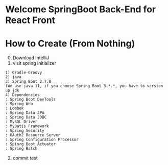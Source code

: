 # Welcome SpringBoot Back-End for React Front

# How to Create (From Nothing)
0. Download IntelliJ
1. visit spring Initializer
```
1) Gradle-Groovy
2) java
3) Spring Boot 2.7.8
(We use java 11, if you choose Spring Boot 3.*.*, you have to version up jdk
4) Dependencies
: Spring Boot DevTools
: Spring Web
: Lombok
: Spring Data JPA
: Spring Data JDBC
: MySQL Driver
: MyBatis Framework
: Spring Security
: OAuth2 Resource Server
: Spring Configuration Processor
: Spinrg Boot Actuator
: Spring Batch
```
2. commit test
